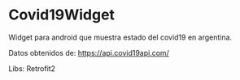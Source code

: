 # Covid19Widget

Widget para android que muestra estado del covid19 en argentina.

Datos obtenidos de: https://api.covid19api.com/ 

Libs: Retrofit2 
